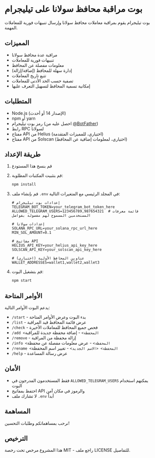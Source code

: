 # بوت مراقبة محافظ سولانا على تيليجرام

بوت تيليجرام يقوم بمراقبة معاملات محافظ سولانا وإرسال تنبيهات فورية للمعاملات المهمة.

## المميزات

- مراقبة عدة محافظ سولانا
- تنبيهات فورية للمعاملات
- معلومات مفصلة عن المحافظ
- إدارة سهلة للمحافظ (إضافة/إزالة)
- تتبع تاريخ المعاملات
- تصفية حسب الحد الأدنى للمعاملات
- إمكانية تسمية المحافظ لتسهيل التعرف عليها

## المتطلبات

- Node.js (الإصدار 14 أو أحدث)
- npm أو yarn
- رمز بوت تيليجرام (احصل عليه من [@BotFather](https://t.me/botfather))
- رابط RPC لسولانا
- مفتاح API من Helius (اختياري، للمميزات المتقدمة)
- مفتاح API من Solscan (اختياري، لمعلومات إضافية عن المحافظ)

## طريقة الإعداد

1. قم بنسخ هذا المستودع
2. قم بتثبيت المكتبات المطلوبة:

   ```bash
   npm install
   ```

3. قم بإنشاء ملف `.env` في المجلد الرئيسي مع المتغيرات التالية:

   ```
   # إعدادات بوت تيليجرام
   TELEGRAM_BOT_TOKEN=your_telegram_bot_token_here
   ALLOWED_TELEGRAM_USERS=123456789,987654321  # قائمة معرفات المستخدمين المسموح لهم مفصولة بفواصل

   # إعدادات سولانا
   SOLANA_RPC_URL=your_solana_rpc_url_here
   MIN_SOL_AMOUNT=0.1

   # مفاتيح API
   HELIUS_API_KEY=your_helius_api_key_here
   SOLSCAN_API_KEY=your_solscan_api_key_here

   # عناوين المحافظ الأولية (اختياري)
   WALLET_ADDRESSES=wallet1,wallet2,wallet3
   ```

4. قم بتشغيل البوت:
   ```bash
   npm start
   ```

## الأوامر المتاحة

يدعم البوت الأوامر التالية:

- `/start` - بدء البوت وعرض الأوامر المتاحة
- `/list` - عرض قائمة المحافظ قيد المراقبة
- `/check` - فحص جميع المحافظ للمعاملات الأخيرة
- `/add <المحفظة>` - إضافة محفظة جديدة للمراقبة
- `/remove` - إزالة محفظة من المراقبة
- `/info <المحفظة>` - عرض معلومات مفصلة عن محفظة
- `/rename <المحفظة> <الاسم الجديد>` - تغيير اسم المحفظة
- `/help` - عرض رسالة المساعدة

## الأمان

- فقط المستخدمون المدرجون في `ALLOWED_TELEGRAM_USERS` يمكنهم استخدام البوت
- احتفظ بمفاتيح API والرموز في مكان آمن
- لا تشارك ملف `.env` أبداً

## المساهمة

نرحب بمساهماتكم وطلبات التحسين!

## الترخيص

هذا المشروع مرخص تحت رخصة MIT - راجع ملف LICENSE للتفاصيل.
